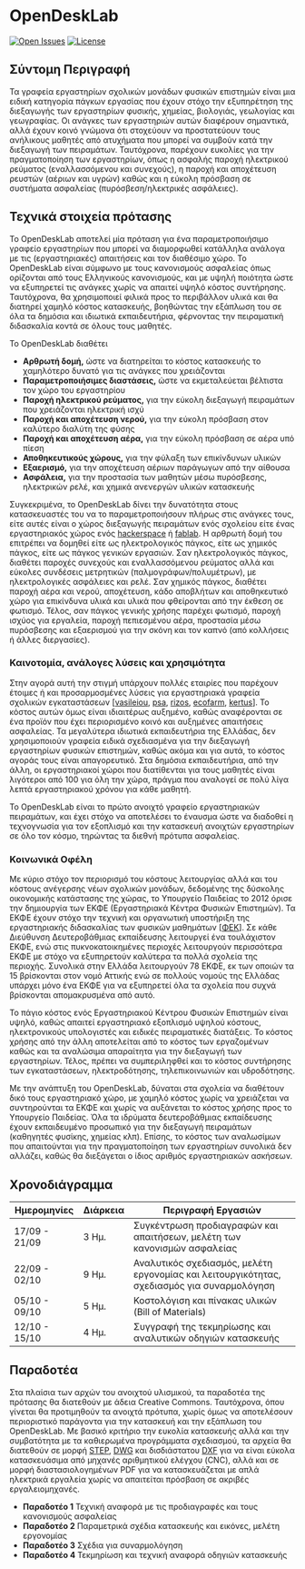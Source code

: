# OpenDeskLab
[![Open Issues](https://img.shields.io/github/issues/ellak-monades-aristeias/OpenDeskLab.svg)](https://github.com/ellak-monades-aristeias/OpenDeskLab/issues)
[![License](https://img.shields.io/github/license/ellak-monades-aristeias/OpenDeskLab.svg)](https://github.com/ellak-monades-aristeias/OpenDeskLab/master/LICENSE.md)

## Σύντομη Περιγραφή

Τα γραφεία εργαστηρίων σχολικών μονάδων φυσικών επιστημών είναι μια ειδική κατηγορία πάγκων εργασίας που έχουν στόχο την εξυπηρέτηση της διεξαγωγής των εργαστηρίων φυσικής, χημείας, βιολογιάς, γεωλογίας και γεωγραφίας. Οι ανάγκες των εργαστηριών αυτών διαφέρουν σημαντικά, αλλά έχουν κοινό γνώμονα ότι στοχεύουν να προστατεύουν τους ανήλικους μαθητές από ατυχήματα που μπορεί να συμβούν κατά την διεξαγωγή των πειραμάτων. Ταυτόχρονα, παρέχουν ευκολίες για την πραγματοποίηση των εργαστηρίων, όπως η ασφαλής παροχή ηλεκτρικού ρεύματος (εναλλασσόμενου και συνεχούς), η παροχή και αποχέτευση ρευστών (αέριων και υγρών) καθώς και η εύκολη πρόσβαση σε συστήματα ασφαλείας (πυρόσβεση/ηλεκτρικές ασφάλειες).

## Τεχνικά στοιχεία πρότασης
Το OpenDeskLab αποτελεί μία πρόταση για ένα παραμετροποιήσιμο γραφείο εργαστηρίων που μπορεί να διαμορφωθεί κατάλληλα ανάλογα με τις (εργαστηριακές) απαιτήσεις και τον διαθέσιμο χώρο. Το OpenDeskLab είναι σύμφωνο με τους κανονισμούς ασφαλείας όπως ορίζονται από τους Ελληνικούς κανονισμούς, και με υψηλή ποιότητα ώστε να εξυπηρετεί τις ανάγκες χωρίς να απαιτεί υψηλό κόστος συντήρησης. Ταυτόχρονα, θα χρησιμοποιεί φιλικά προς το περιβάλλον υλικά και θα διατηρεί χαμηλό κόστος κατασκευής, βοηθώντας την εξάπλωση του σε όλα τα δημόσια και ιδιωτικά εκπαιδευτήρια, φέρνοντας την πειραματική διδασκαλία κοντά σε όλους τους μαθητές.

Το OpenDeskLab διαθέτει

* __Αρθρωτή δομή,__ ώστε να διατηρείται το κόστος κατασκευής το χαμηλότερο δυνατό για τις ανάγκες που χρειάζονται
* __Παραμετροποιήσιμες διαστάσεις,__ ώστε να εκμεταλεύεται βέλτιστα τον χώρο του εργαστηρίου
* __Παροχή ηλεκτρικού ρεύματος,__ για την εύκολη διεξαγωγή πειραμάτων που χρειάζονται ηλεκτρική ισχύ
* __Παροχή και αποχέτευση νερού,__ για την εύκολη πρόσβαση στον καλύτερο διαλύτη της φύσης
* __Παροχή και αποχέτευση αέρα,__ για την εύκολη πρόσβαση σε αέρα υπό πίεση
* __Αποθηκευτικούς χώρους,__ για την φύλαξη των επικίνδυνων υλικών
* __Εξαερισμό,__ για την αποχέτευση αέριων παράγωγων από την αίθουσα
* __Ασφάλεια,__ για την προστασία των μαθητών μέσω πυρόσβεσης, ηλεκτρικών ρελέ, και χημικά ανενεργών υλικών κατασκευής

Συγκεκριμένα, το OpenDeskLab δίνει την δυνατότητα στους κατασκευαστές του να το παραμετροποιήσουν πλήρως στις ανάγκες τους, είτε αυτές είναι ο χώρος διεξαγωγής πειραμάτων ενός σχολείου είτε ένας εργαστηριακός χώρος ενός [hackerspace](https://en.wikipedia.org/wiki/Hackerspace) ή [fablab](https://en.wikipedia.org/wiki/Fab_lab). Η αρθρωτή δομή του επιτρέπει να δομηθεί είτε ως ηλεκτρολογικός πάγκος, είτε ως χημικός πάγκος, είτε ως πάγκος γενικών εργασιών. Σαν ηλεκτρολογικός πάγκος, διαθέτει παροχές συνεχούς και εναλλασσόμενου ρεύματος αλλά και εύκολες συνδέσεις μετρητικών (παλμογράφων/πολυμέτρων), με ηλεκτρολογικές ασφάλειες και ρελέ. Σαν χημικός πάγκος, διαθέτει παροχή αέρα και νερού, αποχέτευση, κάδο αποβλήτων και αποθηκευτικό χώρο για επικίνδυνα υλικά και υλικά που φθείρονται από την έκθεση σε φωτισμό. Τέλος, σαν πάγκος γενικής χρήσης παρέχει φωτισμό, παροχή ισχύος για εργαλεία, παροχή πεπιεσμένου αέρα, προστασία μέσω πυρόσβεσης και εξαερισμού για την σκόνη και τον καπνό (από κολλήσεις ή άλλες διεργασίες).

### Καινοτομία, ανάλογες λύσεις και χρησιμότητα
Στην αγορά αυτή την στιγμή υπάρχουν πολλές εταιρίες που παρέχουν έτοιμες ή και προσαρμοσμένες λύσεις για εργαστηριακά γραφεία σχολικών εγκαταστάσεων \[[vasileiou](http://www.basileiou.com/), [psa](http://www.psalaboratoryfurniture.com/), [rizos](http://rizos.com.gr/epipla-ergastiriou-epiplwsi.html), [ecofarm](http://www.ecofarm.net/plist.php?cat_id=24), [kertus](http://www.kertus.gr/pharmacists/index.php?option=com_k2&view=itemlist&task=category&id=80:%CE%AD%CF%80%CE%B9%CF%80%CE%BB%CE%B1-%CE%B5%CF%81%CE%B3%CE%B1%CF%83%CF%84%CE%B7%CF%81%CE%AF%CE%BF%CF%85&lang=el)\]. Το κόστος αυτών όμως είναι ιδιαιτέρως αυξημένο, καθώς αναφέρονται σε ένα προϊόν που έχει περιορισμένο κοινό και αυξημένες απαιτήσεις ασφαλείας. Τα μεγαλύτερα ιδιωτικά εκπαιδευτήρια της Ελλάδας, δεν χρησιμοποιούν γραφεία ειδικά σχεδιασμένα για την διεξαγωγή εργαστηρίων φυσικών επιστημών, καθώς ακόμα και για αυτά, το κόστος αγοράς τους είναι απαγορευτικό. Στα δημόσια εκπαιδευτήρια, από την άλλη, οι εργαστηριακοί χώροι που διατίθενται για τους μαθητές είναι λιγότεροι από 100 για όλη την χώρα, πράγμα που αναλογεί σε πολύ λίγα λεπτά εργαστηριακού χρόνου για κάθε μαθητή.

Το OpenDeskLab είναι το πρώτο ανοιχτό γραφείο εργαστηριακών πειραμάτων, και έχει στόχο να αποτελέσει το έναυσμα ώστε να διαδοθεί η τεχνογνωσία για τον εξοπλισμό και την κατασκευή ανοιχτών εργαστηρίων σε όλο τον κόσμο, τηρώντας τα διεθνή πρότυπα ασφαλείας. 

### Κοινωνικά Οφέλη
Με κύριο στόχο τον περιορισμό του κόστους λειτουργίας αλλά και του κόστους ανέγερσης νέων σχολικών μονάδων, δεδομένης της δύσκολης οικονομικής κατάστασης της χώρας, το Υπουργείο Παιδείας το 2012 όρισε την δημιουργία των ΕΚΦΕ (Εργαστηριακά Κέντρα Φυσικών Επιστημών). Τα ΕΚΦΕ έχουν στόχο την τεχνική και οργανωτική υποστήριξη της εργαστηριακής διδασκαλίας των φυσικών μαθημάτων \[[ΦΕΚ](http://edu.klimaka.gr/arxeio/nomothesia-fek/fek-2314-2012-epilogh-ypevthynoi-scholikes-drasthriothtes-klimaka.pdf)\]. Σε κάθε Διεύθυνση Δευτεροβάθμιας εκπαίδευσης λειτουργεί ένα τουλάχιστον ΕΚΦΕ, ενώ στις πυκνοκατοικημένες περιοχές λειτουργούν περισσότερα ΕΚΦΕ με στόχο να εξυπηρετούν καλύτερα τα πολλά σχολεία της περιοχής. Συνολικά στην Ελλάδα λειτουργούν 78 ΕΚΦΕ, εκ των οποιών τα 15 βρίσκονται στον νομό Αττικής ενώ σε πολλούς νομούς της Ελλάδας υπάρχει μόνο ένα ΕΚΦΕ για να εξυπηρετεί όλα τα σχολεία που συχνά βρίσκονται απομακρυσμένα από αυτό.

Το πάγιο κόστος ενός Εργαστηριακού Κέντρου Φυσικών Επιστημών είναι υψηλό, καθώς απαιτεί εργαστηριακό εξοπλισμό υψηλού κόστους, ηλεκτρονικούς υπολογιστές και ειδικές πειραματικές διατάξεις. Το κόστος χρήσης από την άλλη αποτελείται από το κόστος των εργαζομένων καθώς και τα αναλώσιμα απαραίτητα για την διεξαγωγή των εργαστηρίων. Τέλος, πρέπει να συμπεριληφθεί και το κόστος συντήρησης των εγκαταστάσεων, ηλεκτροδότησης, τηλεπικοινωνιών και υδροδότησης.

Με την ανάπτυξη του OpenDeskLab, δύναται στα σχολεία να διαθέτουν δικό τους εργαστηριακό χώρο, με χαμηλό κόστος χωρίς να χρειάζεται να συντηρούνται τα ΕΚΦΕ και χωρίς να αυξάνεται το κόστος χρήσης προς το Υπουργείο Παιδείας. Όλα τα ιδρύματα δευτεροβάθμιας εκπαίδευσης έχουν εκπαιδευμένο προσωπικό για την διεξαγωγή πειραμάτων (καθηγητές φυσίκης, χημείας κλπ). Επίσης, το κόστος των αναλωσίμων που απαιτούνται για την πραγματοποίηση των εργαστηρίων συνολικά δεν αλλάζει, καθώς θα διεξάγεται ο ίδιος αριθμός εργαστηριακών ασκήσεων.

## Χρονοδιάγραμμα
| Ημερομηνίες	| Διάρκεια | Περιγραφή Εργασιών 																		|
|---------------|----------|--------------------------------------------------------------------------------------------|
| 17/09 - 21/09 | 3 Ημ.    | Συγκέντρωση προδιαγραφών και απαιτήσεων, μελέτη των κανονισμών ασφαλείας 					|
| 22/09 - 02/10 | 9 Ημ.    | Αναλυτικός σχεδιασμός, μελέτη εργονομίας και λειτουργικότητας, σχεδιασμός για συναρμολόγηση|
| 05/10 - 09/10 | 5 Ημ.    | Κοστολόγιση και πίνακας υλικών (Bill of Materials) 										|
| 12/10 - 15/10 | 4 Ημ.  | Συγγραφή της τεκμηρίωσης και αναλυτικών οδηγιών κατασκευής 								|

## Παραδοτέα
Στα πλαίσια των αρχών του ανοιχτού υλισμικού, τα παραδοτέα της πρότασης θα διατεθούν με άδεια Creative Commons. Ταυτόχρονα, όπου γίνεται θα προτιμηθούν τα ανοιχτά πρότυπα, χωρίς όμως να αποτελέσουν περιοριστικό παράγοντα για την κατασκευή και την εξάπλωση του OpenDeskLab. Με βασικό κριτήριο την ευκολία κατασκευής αλλά και την συμβατότητα με τα καθιερωμένα προγράμματα σχεδιασμού, τα αρχεία θα διατεθούν σε μορφή [STEP](https://en.wikipedia.org/wiki/ISO_10303-21), [DWG](https://en.wikipedia.org/wiki/.dwg) και δισδιάστατου [DXF](https://en.wikipedia.org/wiki/AutoCAD_DXF) για να είναι εύκολα κατασκευάσιμα από μηχανές αριθμητικού ελέγχου (CNC), αλλά και σε μορφή διαστασιολογημένων PDF για να κατασκευάζεται με απλά ηλεκτρικά εργαλεία χωρίς να απαιτείται πρόσβαση σε ακριβές εργαλειομηχανές.

* __Παραδοτέο 1__ Τεχνική αναφορά με τις προδιαγραφές και τους κανονισμούς ασφαλείας
* __Παραδοτέο 2__ Παραμετρικά σχέδια κατασκευής και εικόνες, μελέτη εργονομίας
* __Παραδοτέο 3__ Σχέδια για συναρμολόγηση
* __Παραδοτέο 4__ Τεκμηρίωση και τεχνική αναφορά οδηγιών κατασκευής